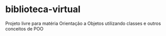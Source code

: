 # biblioteca-virtual
Projeto livre para matéria Orientação a Objetos utilizando classes e outros conceitos de POO
